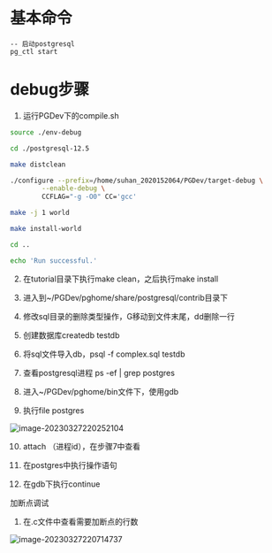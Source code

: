 # 基本命令

```postgresql
-- 启动postgresql
pg_ctl start
```



# debug步骤

1. 运行PGDev下的compile.sh

```bash
source ./env-debug

cd ./postgresql-12.5

make distclean

./configure --prefix=/home/suhan_2020152064/PGDev/target-debug \
        --enable-debug \
        CCFLAG="-g -O0" CC='gcc'

make -j 1 world

make install-world

cd ..

echo 'Run successful.'
```



2. 在tutorial目录下执行make clean，之后执行make install

3. 进入到~/PGDev/pghome/share/postgresql/contrib目录下
4. 修改sql目录的删除类型操作，G移动到文件末尾，dd删除一行

5. 创建数据库createdb testdb
6. 将sql文件导入db，psql -f complex.sql testdb



7. 查看postgresql进程 ps -ef | grep postgres
8. 进入~/PGDev/pghome/bin文件下，使用gdb
9. 执行file postgres

![image-20230327220252104](C:\Users\ALIENWARE\AppData\Roaming\Typora\typora-user-images\image-20230327220252104.png)

10. attach （进程id），在步骤7中查看

11. 在postgres中执行操作语句
12. 在gdb下执行continue



加断点调试

1. 在.c文件中查看需要加断点的行数

![image-20230327220714737](C:\Users\ALIENWARE\AppData\Roaming\Typora\typora-user-images\image-20230327220714737.png)
